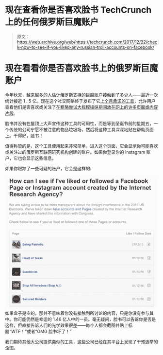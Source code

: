 # 现在查看你是否喜欢脸书 TechCrunch 上的任何俄罗斯巨魔账户

> 原文：<https://web.archive.org/web/https://techcrunch.com/2017/12/22/check-now-to-see-if-you-liked-any-russian-troll-accounts-on-facebook/>

# 现在看看你是否喜欢脸书上的俄罗斯巨魔账户

今年秋天，越来越多的人估计俄罗斯支持的巨魔账户接触到了多少人——最近一次统计接近 1 . 5 亿。现在这个社交网络终于发布了它[上个月承诺的工具](https://web.archive.org/web/20230206173620/https://techcrunch.com/2017/11/22/russian-trolls/)，允许用户查看他们是否喜欢或关注了[在粗略尝试大规模操纵期间放在网上的许多页面或内容片段](https://web.archive.org/web/20230206173620/https://techcrunch.com/gallery/here-are-15-of-the-russian-bought-ads-aimed-at-influencing-the-election/)。

脸书并没有在屋顶上大声宣传这种工具的可用性，而是等到圣诞节前的星期五，一个传统的公司宁愿不被注意的物品垃圾场，然后将这种工具深深地贴在帮助页面上。干得好，脸书！

值得称赞的是，这个工具使用起来非常简单。进入这个页面，它会显示你可能喜欢或关注过的俄罗斯互联网研究机构创建的账户。如果你登录你的 Instagram 账户，它也会显示这些信息。

如果你跟踪了一些可疑的账户，它会是这样的:

[![](img/0ef549f4b49f44c8e1618fe0b7869030.png)](https://web.archive.org/web/20230206173620/https://techcrunch.com/wp-content/uploads/2017/12/facebook-russian-troll-lookup.png) 如果盒子是空的，那并不意味着你没有接触到所讨论的内容，只是你没有参与其中。你可能仍然是幸运的 1.46 亿人中的一员。毫无疑问，脸书可以告诉你是否是这样，但直接告诉人们的光学效果很差——每个人都会截图并贴上标题“WTF！”或者“OMG 脸书坏了！”

我们期待其他大公司提供类似的工具，这些公司已经在其平台上发现了干预选举的企图。